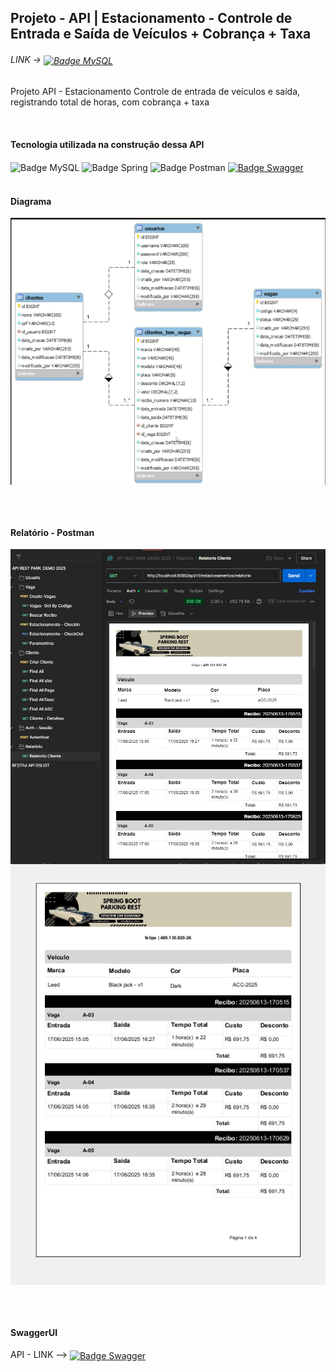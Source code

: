 ## Projeto - API | Estacionamento - Controle de Entrada e Saída de Veículos + Cobrança + Taxa


<h6>LINK -> <a href="https://github.com/acrisiopb/API_PARK_2025/tree/main/SQL"><img align="center" src="https://img.shields.io/badge/mysql-4479A1.svg?style=for-the-badge&logo=mysql&logoColor=white" alt="Badge MySQL"></a></h6>

<p>Projeto API - Estacionamento Controle de entrada de veículos e saída, registrando total de horas, com  cobrança  + taxa</p>

<div style="display: inline_block"><br>
  <h4>Tecnologia utilizada na construção dessa API</h4>
  <img align="center" src="https://img.shields.io/badge/mysql-4479A1.svg?style=for-the-badge&logo=mysql&logoColor=white" alt="Badge MySQL">
  <img align="center" src="https://img.shields.io/badge/spring-%236DB33F.svg?style=for-the-badge&logo=spring&logoColor=white" alt="Badge Spring">
  <img align="center" src="https://img.shields.io/badge/Postman-FF6C37?style=for-the-badge&logo=Postman&logoColor=white" alt="Badge Postman">
  <a href="https://deploy-api-park.onrender.com/swagger-ui/index.html#/"> <img align="center" src="https://img.shields.io/badge/Swagger-85EA2D?style=for-the-badge&logo=Swagger&logoColor=white" alt="Badge Swagger"></a>
</div>


<div style="display: inline_block"><br>
  <h4>Diagrama</h4>
  <img align="center" alt="DIAGRAMA" src="https://github.com/acrisiopb/API_PARK_2025/blob/main/IMG%20GIT/Diagrama%20-%20BD.png">
 
  <br/><br/>
  
  <h4>Relatório - Postman</h4>
  <img align="center" alt="POSTMAN - REPORT " src="https://github.com/acrisiopb/API_PARK_2025/blob/main/IMG%20GIT/REPORT%202.png?raw=true">
  <img align="center" alt="POSTMAN - REPORT " src="https://github.com/acrisiopb/API_PARK_2025/blob/main/IMG%20GIT/Report.png?raw=true">
  
  <br/><br/>
  
  <h4>SwaggerUI</h4>
  <p>API - LINK --> <a href="https://deploy-api-park.onrender.com/swagger-ui/index.html#/"> <img align="center" src="https://img.shields.io/badge/Swagger-85EA2D?style=for-the-badge&logo=Swagger&logoColor=white" alt="Badge Swagger">
</a></p>
  
</div>




